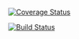 [![Coverage Status](https://coveralls.io/repos/github/olorunwalawrence/politico/badge.svg?branch=develop)](https://coveralls.io/github/olorunwalawrence/politico?branch=develop)

[![Build Status](https://travis-ci.org/olorunwalawrence/politico.svg?branch=develop)](https://travis-ci.org/olorunwalawrence/politico)